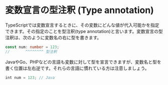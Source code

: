 # 変数宣言の型注釈 \(Type annotation\)

TypeScriptでは変数宣言するときに、その変数にどんな値が代入可能かを指定できます。その指定のことを型注釈\(type annotation\)と言います。変数宣言の型注釈は、次のように変数名の右に型を書きます。

```typescript
const num: number = 123;
//       ^^^^^^^^ 型注釈
```

JavaやGo、PHPなどの言語も変数に対して型を宣言できますが、変数名と型を書く位置は左右逆です。それらの言語に慣れている方は注意しましょう。

```javascript
int num = 123; // Java
```



